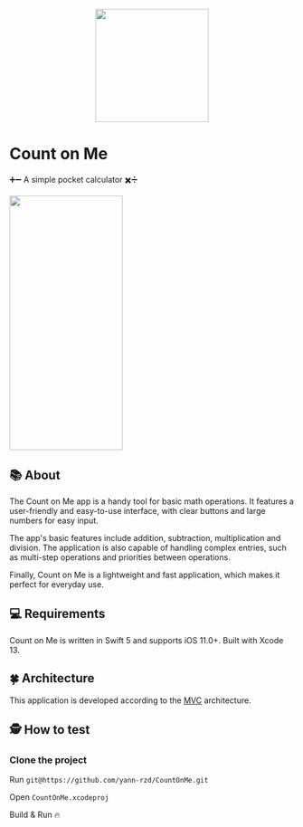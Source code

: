 <h1 align="center">
  <br>
  <img src="https://i.imgur.com/HbQ2aMU.png" width="200"></a>
  <br>
</h1>

# Count on Me
➕➖ A simple pocket calculator ✖️➗

<img src="https://i.imgur.com/1cT2Vth.png" width="200" height="450"> 

## 📚 About
The Count on Me app is a handy tool for basic math operations. It features a user-friendly and easy-to-use interface, with clear buttons and large numbers for easy input.

The app's basic features include addition, subtraction, multiplication and division. The application is also capable of handling complex entries, such as multi-step operations and priorities between operations.

Finally, Count on Me is a lightweight and fast application, which makes it perfect for everyday use.

## 💻 Requirements
Count on Me is written in Swift 5 and supports iOS 11.0+. Built with Xcode 13.

## 🍀 Architecture
This application is developed according to the [MVC](https://medium.com/@joespinelli_6190/mvc-model-view-controller-ef878e2fd6f5) architecture.

## 🕵️ How to test 
### Clone the project

Run `git@https://github.com/yann-rzd/CountOnMe.git`

Open `CountOnMe.xcodeproj`

Build & Run 🔥
